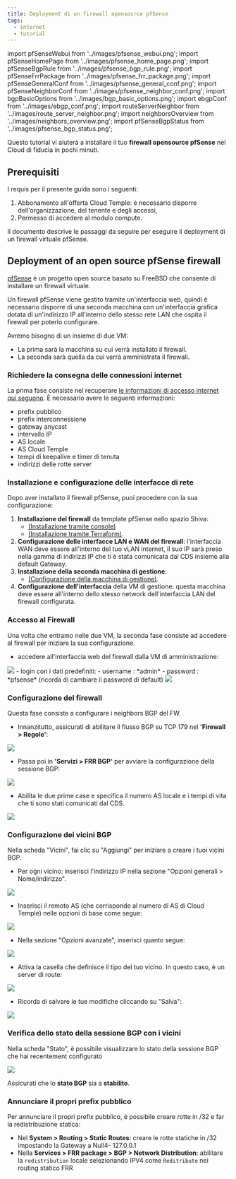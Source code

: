 ```yaml
---
title: Deployment di un firewall opensource pfSense
tags:
  - internet
  - tutorial
---
```


import pfSenseWebui from '../images/pfsense_webui.png';
import pfSenseHomePage from '../images/pfsense_home_page.png';
import pfSenseBgpRule from '../images/pfsense_bgp_rule.png';
import pfSenseFrrPackage from '../images/pfsense_frr_package.png';
import pfSenseGeneralConf from '../images/pfsense_general_conf.png';
import pfSenseNeighborConf from '../images/pfsense_neighbor_conf.png';
import bgpBasicOptions from '../images/bgp_basic_options.png';
import ebgpConf from '../images/ebgp_conf.png';
import routeServerNeighbor from '../images/route_server_neighbor.png';
import neighborsOverview from '../images/neighbors_overview.png';
import pfSenseBgpStatus from '../images/pfsense_bgp_status.png';

Questo tutorial vi aiuterà a installare il tuo __firewall opensource pfSense__ nel Cloud di fiducia in pochi minuti.

## Prerequisiti

I requis per il presente guida sono i seguenti:

1. Abbonamento all'offerta Cloud Temple: è necessario disporre dell'organizzazione, del tenente e degli accessi,
2. Permesso di accedere al modulo compute.

Il documento descrive le passaggi da seguire per eseguire il deployment di un firewall virtuale pfSense.

## Deployment of an open source pfSense firewall

[pfSense](https://www.pfsense.org) è un progetto open source basato su FreeBSD che consente di installare un firewall virtuale.

Un firewall pfSense viene gestito tramite un'interfaccia web, quindi è necessario disporre di una seconda macchina con un'interfaccia grafica dotata di un'indirizzo IP all'interno dello stesso rete LAN che ospita il firewall per poterlo configurare.

Avremo bisogno di un insieme di due VM:

- La prima sarà la macchina su cui verrà installato il firewall.
- La seconda sarà quella da cui verrà amministrata il firewall.

### Richiedere la consegna delle connessioni internet

La prima fase consiste nel recuperare [le informazioni di accesso internet qui seguono](https://docs.cloud-temple.com/network/internet/quickstart#management-of-your-internet-connections). È necessario avere le seguenti informazioni:

- prefix pubblico
- prefix interconnessione
- gateway anycast
- intervallo IP
- AS locale
- AS Cloud Temple
- tempi di keepalive e timer di tenuta
- indirizzi delle rotte server



### Installazione e configurazione delle interfacce di rete

Dopo aver installato il firewall pfSense, puoi procedere con la sua configurazione:

1. **Installazione del firewall** da template pfSense nello spazio Shiva:
    - [(Installazione tramite console)](../../../iaas_vmware/tutoriali/deploy_vm_template)
    - [(Installazione tramite Terraform)](../../../iaas_vmware/tutoriali/deploy_vm_terraform).
2. **Configurazione delle interfacce LAN e WAN del firewall**: l'interfaccia WAN deve essere all'interno del tuo vLAN internet, il suo IP sarà preso nella gamma di indirizzi IP che ti è stata comunicata dal CDS insieme alla default Gateway.
3. **Installazione della seconda macchina di gestione**:
    - [(Configurazione della macchina di gestione)](../../../iaas_vmware/tutoriali/configure_management_vm).
4. **Configurazione dell'interfaccia** della VM di gestione: questa macchina deve essere all'interno dello stesso network dell'interfaccia LAN del firewall configurata.

### Accesso al Firewall

Una volta che entramo nelle due VM, la seconda fase consiste ad accedere al firewall per iniziare la sua configurazione.

- accedere all'interfaccia web del firewall dalla VM di amministrazione:

<img src={pfSenseWebui} />
- login con i dati predefiniti:
    - username : *admin*
    - password : *pfsense* (ricorda di cambiare il password di default)

<img src={pfSenseHomePage} />

### Configurazione del firewall
Questa fase consiste a configurare i neighbors BGP del FW.

- Innanzitutto, assicurati di abilitare il flusso BGP su TCP 179 nel __'Firewall > Regole'__:

<img src={pfSenseBgpRule} />

- Passa poi in __'Servizi > FRR BGP'__ per avviare la configurazione della sessione BGP:

<img src={pfSenseFrrPackage} />

- Abilita le due prime case e specifica il numero AS locale e i tempi di vita che ti sono stati comunicati dal CDS.

<img src={pfSenseGeneralConf} />

### Configurazione dei vicini BGP

Nella scheda "Vicini", fai clic su "Aggiungi" per iniziare a creare i tuoi vicini BGP.

- Per ogni vicino: inserisci l'indirizzo IP nella sezione "Opzioni generali > Nome/indirizzo".

<img src={pfSenseNeighborConf} />

- Inserisci il remoto AS (che corrisponde al numero di AS di Cloud Temple) nelle opzioni di base come segue:

<img src={bgpBasicOptions} />

- Nella sezione "Opzioni avanzate", inserisci quanto segue:

<img src={ebgpConf} />

- Attiva la casella che definisce il tipo del tuo vicino. In questo caso, è un server di route:

<img src={routeServerNeighbor} />

- Ricorda di salvare le tue modifiche cliccando su "Salva":

<img src={neighborsOverview} />

### Verifica dello stato della sessione BGP con i vicini

Nella scheda "Stato", è possibile visualizzare lo stato della sessione BGP che hai recentement configurato

<img src={pfSenseBgpStatus} />

Assicurati che lo **stato BGP** sia a **stabilito**.

### Annunciare il propri prefix pubblico

Per annunciare il propri prefix pubblico, è possibile creare rotte in /32 e far la redistribuzione statica:

- Nel **System > Routing > Static Routes**: creare le rotte statiche in /32 impostando la Gateway a Null4- 127.0.0.1
- Nella **Services > FRR package > BGP > Network Distribution**: abilitare la ``redistribution`` locale selezionando IPV4 come ``Reditribute`` nei routing statico FRR
